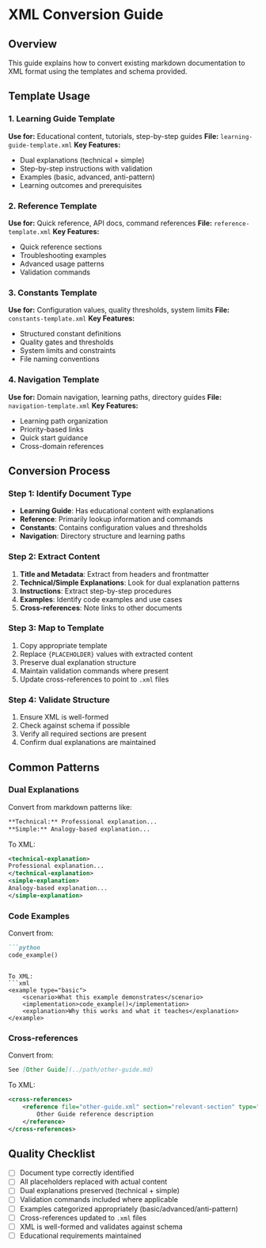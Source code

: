 # XML Conversion Guide

## Overview
This guide explains how to convert existing markdown documentation to XML format using the templates and schema provided.

## Template Usage

### 1. Learning Guide Template
**Use for:** Educational content, tutorials, step-by-step guides
**File:** `learning-guide-template.xml`
**Key Features:**
- Dual explanations (technical + simple)
- Step-by-step instructions with validation
- Examples (basic, advanced, anti-pattern)
- Learning outcomes and prerequisites

### 2. Reference Template
**Use for:** Quick reference, API docs, command references
**File:** `reference-template.xml`
**Key Features:**
- Quick reference sections
- Troubleshooting examples
- Advanced usage patterns
- Validation commands

### 3. Constants Template
**Use for:** Configuration values, quality thresholds, system limits
**File:** `constants-template.xml`
**Key Features:**
- Structured constant definitions
- Quality gates and thresholds
- System limits and constraints
- File naming conventions

### 4. Navigation Template
**Use for:** Domain navigation, learning paths, directory guides
**File:** `navigation-template.xml`
**Key Features:**
- Learning path organization
- Priority-based links
- Quick start guidance
- Cross-domain references

## Conversion Process

### Step 1: Identify Document Type
- **Learning Guide**: Has educational content with explanations
- **Reference**: Primarily lookup information and commands
- **Constants**: Contains configuration values and thresholds
- **Navigation**: Directory structure and learning paths

### Step 2: Extract Content
1. **Title and Metadata**: Extract from headers and frontmatter
2. **Technical/Simple Explanations**: Look for dual explanation patterns
3. **Instructions**: Extract step-by-step procedures
4. **Examples**: Identify code examples and use cases
5. **Cross-references**: Note links to other documents

### Step 3: Map to Template
1. Copy appropriate template
2. Replace `{PLACEHOLDER}` values with extracted content
3. Preserve dual explanation structure
4. Maintain validation commands where present
5. Update cross-references to point to `.xml` files

### Step 4: Validate Structure
1. Ensure XML is well-formed
2. Check against schema if possible
3. Verify all required sections are present
4. Confirm dual explanations are maintained

## Common Patterns

### Dual Explanations
Convert from markdown patterns like:
```markdown
**Technical:** Professional explanation...
**Simple:** Analogy-based explanation...
```

To XML:
```xml
<technical-explanation>
Professional explanation...
</technical-explanation>
<simple-explanation>
Analogy-based explanation...
</simple-explanation>
```

### Code Examples
Convert from:
```markdown
```python
code_example()
```
```

To XML:
```xml
<example type="basic">
    <scenario>What this example demonstrates</scenario>
    <implementation>code_example()</implementation>
    <explanation>Why this works and what it teaches</explanation>
</example>
```

### Cross-references
Convert from:
```markdown
See [Other Guide](../path/other-guide.md)
```

To XML:
```xml
<cross-references>
    <reference file="other-guide.xml" section="relevant-section" type="related">
        Other Guide reference description
    </reference>
</cross-references>
```

## Quality Checklist
- [ ] Document type correctly identified
- [ ] All placeholders replaced with actual content
- [ ] Dual explanations preserved (technical + simple)
- [ ] Validation commands included where applicable
- [ ] Examples categorized appropriately (basic/advanced/anti-pattern)
- [ ] Cross-references updated to `.xml` files
- [ ] XML is well-formed and validates against schema
- [ ] Educational requirements maintained
